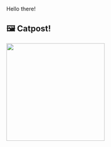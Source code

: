 Hello there!



## 🖼️ Catpost!

<sub>
    <img src="https://cdn2.thecatapi.com/images/hHi9ZvmC3.jpg" height="256">
</sub>


